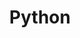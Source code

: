 ---
# python.md 
layout: collection
title: Python
permalink: /python/
author_profile: true
sidebar_main: true
---